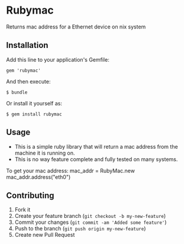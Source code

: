 # Rubymac

Returns mac address for a Ethernet device on nix system

## Installation

Add this line to your application's Gemfile:

    gem 'rubymac'

And then execute:

    $ bundle

Or install it yourself as:

    $ gem install rubymac

## Usage
* This is a simple ruby library that will return a mac address from the machine it is running on.
* This is no way feature complete and fully tested on many systems.

To get your mac address:
  mac_addr = RubyMac.new
  mac_addr.address("eth0")
  
## Contributing

1. Fork it
2. Create your feature branch (`git checkout -b my-new-feature`)
3. Commit your changes (`git commit -am 'Added some feature'`)
4. Push to the branch (`git push origin my-new-feature`)
5. Create new Pull Request
